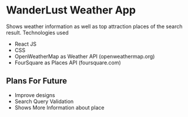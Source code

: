 # WanderLust Weather App
  Shows weather information as well as top attraction places of the search result.
  Technologies used
  - React JS
  - CSS
  - OpenWeatherMap as Weather API (openweathermap.org)
  - FourSquare as Places API (foursquare.com)

## Plans For Future
  - Improve designs
  - Search Query Validation
  - Shows More Information about place
